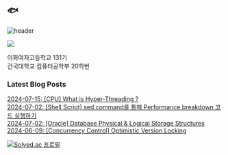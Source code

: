 ## 🐟
![header](https://capsule-render.vercel.app/api?type=waving&color=0:FFFFFF,100:674b61&height=170&section=header)

<a href="https://hits.seeyoufarm.com"><img src="https://hits.seeyoufarm.com/api/count/incr/badge.svg?url=https%3A%2F%2Fgithub.com%2FeunaJung01&count_bg=%23674B61&title_bg=%23332A2A&icon=&icon_color=%23E7E7E7&title=hello&edge_flat=false"/></a>

이화여자고등학교 131기  
건국대학교 컴퓨터공학부 20학번

### Latest Blog Posts
[2024-07-15: [CPU] What is Hyper-Threading ?](http://eunajung01.tistory.com/163) <br/>
[2024-07-02: [Shell Script] sed command를 통해 Performance breakdown 코드 실행하기](http://eunajung01.tistory.com/162) <br/>
[2024-07-02: [Oracle] Database Physical &amp; Logical Storage Structures](http://eunajung01.tistory.com/161) <br/>
[2024-06-09: [Concurrency Control] Optimistic Version Locking](http://eunajung01.tistory.com/160) <br/>

[![Solved.ac 프로필](http://mazassumnida.wtf/api/v2/generate_badge?boj=christinejung10)](https://solved.ac/christinejung10)
